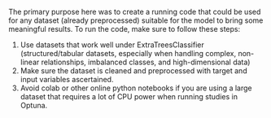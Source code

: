 The primary purpose here was to create a running code that could be used for any dataset (already preprocessed) 
suitable for the model to bring some meaningful results. 
To run the code, make sure to follow these steps:
1. Use datasets that work well under ExtraTreesClassifier (structured/tabular datasets, especially when handling
   complex, non-linear relationships, imbalanced classes, and high-dimensional data)
3. Make sure the dataset is cleaned and preprocessed with target and input variables ascertained.
4. Avoid colab or other online python notebooks if you are using a large dataset that requires a lot of CPU power
   when running studies in Optuna. 
